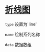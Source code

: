 # [折线图](https://echarts.apache.org/zh/option.html#series-line)

`type` 设置为'line'

`name` 绘制系列名称

`data` 数据数组
